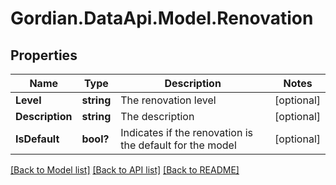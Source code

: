 # Gordian.DataApi.Model.Renovation
## Properties

Name | Type | Description | Notes
------------ | ------------- | ------------- | -------------
**Level** | **string** | The renovation level | [optional] 
**Description** | **string** | The description | [optional] 
**IsDefault** | **bool?** | Indicates if the renovation is the default for the model | [optional] 

[[Back to Model list]](../README.md#documentation-for-models) [[Back to API list]](../README.md#documentation-for-api-endpoints) [[Back to README]](../README.md)

